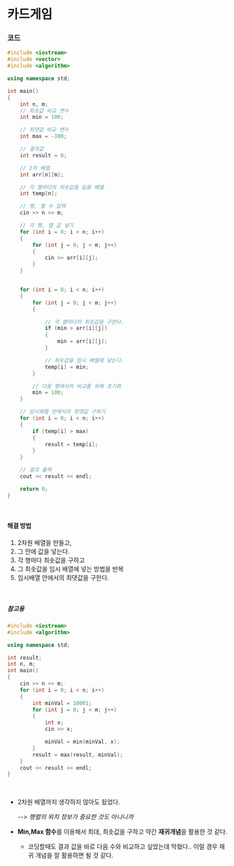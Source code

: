 # 카드게임

### 코드

```c++
#include <iostream>
#include <vector>
#include <algorithm>

using namespace std;

int main()
{
    int n, m;
    // 최솟값 비교 변수
    int min = 100;

    // 최댓값 비교 변수
    int max = -100;

    // 결과값
    int result = 0;

    // 2차 배열
    int arr[n][m];

    // 각 행마다의 최솟값을 담을 배열
    int temp[n];

    // 행, 열 수 입력
    cin >> n >> m;

    // 각 행, 열 값 넣기
    for (int i = 0; i < n; i++)
    {
        for (int j = 0; j < m; j++)
        {
            cin >> arr[i][j];
        }
    }


    for (int i = 0; i < n; i++)
    {
        for (int j = 0; j < m; j++)
        {

            // 각 행마다의 최솟값을 구한다.
            if (min > arr[i][j])
            {
                min = arr[i][j];
            }

            // 최솟값을 임시 배열에 넣는다.
            temp[i] = min;
        }

        // 다음 행에서의 비교를 위해 초기화
        min = 100;
    }

    // 임시배열 안에서의 최댓값 구하기
    for (int i = 0; i < n; i++)
    {
        if (temp[i] > max)
        {
            result = temp[i];
        }
    }

    // 결과 출력
    cout << result << endl;

    return 0;
}
```

</br> 

#### 해결 방법

1. 2차원 배열을 만들고,
2. 그 안에 값을 넣는다.
3. 각 행마다 최솟값을 구하고
4. 그 최솟값을 임시 배열에 넣는 방법을 반복
5. 임시배열 안에서의 최댓값을 구한다.

</br> 

##### 참고용

```c++
#include <iostream>
#include <algorithm>

using namespace std;

int result;
int n, m;
int main()
{
    cin >> n >> m;
    for (int i = 0; i < n; i++)
    {
        int minVal = 10001;
        for (int j = 0; j < m; j++)
        {
            int x;
            cin >> x;

            minVal = min(minVal, x);
        }
        result = max(result, minVal);
    }
    cout << result << endl;
}
```

</br> 

- 2차원 배열까지 생각하지 않아도 됬었다.

  --> *행렬의 위치 정보가 중요한 것도 아니니까*



- **Min,Max 함수**를 이용해서 최대, 최솟값을 구하고 약간 **재귀개념**을 활용한 것 같다.
  - 코딩할때도 결과 값을 바로 다음 수와 비교하고 싶었는데 막혔다..  이럴 경우 재귀 개념을 잘 활용하면 될 것 같다. 